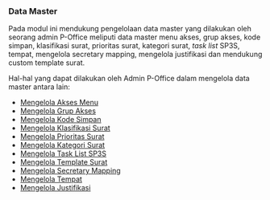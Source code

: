 ### **Data Master** 

Pada modul ini mendukung pengelolaan data master yang dilakukan oleh seorang admin P-Office meliputi data master menu akses, grup 
akses, kode simpan, klasifikasi surat, prioritas surat, kategori surat, _task list_ SP3S, tempat, mengelola secretary mapping, mengelola justifikasi
dan mendukung custom template surat. 

Hal-hal yang dapat dilakukan oleh Admin P-Office dalam mengelola data master antara lain: 

- [Mengelola Akses Menu](https://docs.poffice.pertamina.com/Categories/2d9c11da-9ad0-4b75-8369-74049c55dac7/admin-ecorr#!/Posts/2d9c11da-9ad0-4b75-8369-74049c55dac7/data-master-poffice/4e8c2fadcd744c219a29ef6f094775a8)
- [Mengelola Grup Akses](https://docs.poffice.pertamina.com/Categories/2d9c11da-9ad0-4b75-8369-74049c55dac7/admin-ecorr#!/Posts/2d9c11da-9ad0-4b75-8369-74049c55dac7/data-master-poffice/6fc823a1f9124724a2bb1c917193e039)
- [Mengelola Kode Simpan](https://docs.poffice.pertamina.com/Categories/2d9c11da-9ad0-4b75-8369-74049c55dac7/admin-ecorr#!/Posts/2d9c11da-9ad0-4b75-8369-74049c55dac7/data-master-poffice/ca83b8105c1b4ad599acb838d6f342b4)
- [Mengelola Klasifikasi Surat](https://docs.poffice.pertamina.com/Categories/2d9c11da-9ad0-4b75-8369-74049c55dac7/admin-ecorr#!/Posts/2d9c11da-9ad0-4b75-8369-74049c55dac7/data-master-poffice/9f189eb126544a51bcb33307af083b1c)
- [Mengelola Prioritas Surat](https://docs.poffice.pertamina.com/Categories/2d9c11da-9ad0-4b75-8369-74049c55dac7/admin-ecorr#!/Posts/2d9c11da-9ad0-4b75-8369-74049c55dac7/data-master-poffice/092a402a89054940bbf9c4217d68704d)
- [Mengelola Kategori Surat](https://docs.poffice.pertamina.com/Categories/2d9c11da-9ad0-4b75-8369-74049c55dac7/admin-ecorr#!/Posts/2d9c11da-9ad0-4b75-8369-74049c55dac7/data-master-poffice/62473478ef13411dbb8515f87a74ab7f)
- [Mengelola Task List SP3S](https://docs.poffice.pertamina.com/Categories/2d9c11da-9ad0-4b75-8369-74049c55dac7/admin-ecorr#!/Posts/2d9c11da-9ad0-4b75-8369-74049c55dac7/data-master-poffice/3c9ef348c4704fe4b8fb68206e320ff5)
- [Mengelola Template Surat](https://docs.poffice.pertamina.com/Categories/2d9c11da-9ad0-4b75-8369-74049c55dac7/admin-ecorr#!/Posts/2d9c11da-9ad0-4b75-8369-74049c55dac7/data-master-poffice/526bf04e056642238c1cdd6cb4d58e46)
- [Mengelola Secretary Mapping](https://docs.poffice.pertamina.com/Categories/2d9c11da-9ad0-4b75-8369-74049c55dac7/admin-ecorr#!/Posts/2d9c11da-9ad0-4b75-8369-74049c55dac7/data-master-poffice/955bdc25d79e4ca8af3c11bfda117788)
- [Mengelola Tempat](https://docs.poffice.pertamina.com/Categories/2d9c11da-9ad0-4b75-8369-74049c55dac7/admin-ecorr#!/Posts/2d9c11da-9ad0-4b75-8369-74049c55dac7/data-master-poffice/8082f53b28d0478ca167268c79a0daf0)
- [Mengelola Justifikasi](https://docs.poffice.pertamina.com/Categories/2d9c11da-9ad0-4b75-8369-74049c55dac7/admin-ecorr#!/Posts/2d9c11da-9ad0-4b75-8369-74049c55dac7/data-master-poffice/3821d2be7488488c8eacf64a59435594)

